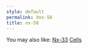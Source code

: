 ```yaml
---
style: default
permalink: Xnx-58
title: nx-58
---
```

You may also like:
[Nx-33](http://scp-wiki.net/nx-33)
[Cells](http://scp-wiki.net/cells)